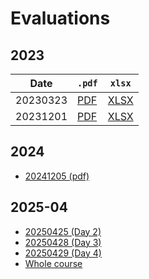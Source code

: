 # Evaluations

## 2023

Date            |`.pdf`                                             |`xlsx`
----------------|---------------------------------------------------|--------------------------------
20230323        |[PDF](20230523/evaluation_20230523.pdf)            |[XLSX](20230523/evaluation_20230523.xlsx)
20231201        |[PDF](20231201/evaluation_20231201.pdf)            |[XLSX](20231201/evaluation_20231201.xlsx)

## 2024

- [20241205 (pdf)](20241205/evaluation_20241205.pdf)

## 2025-04

- [20250425 (Day 2)](20250425_day_2/README.md)
- [20250428 (Day 3)](20250428_day_3/README.md)
- [20250429 (Day 4)](20250429_day_4/README.md)
- [Whole course](202504_course/README.md)

